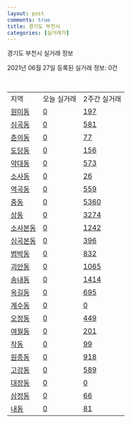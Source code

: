 ```yaml
---
layout: post
comments: true
title: 경기도 부천시
categories: [실거래가]
---
```


경기도 부천시 실거래 정보

2021년 06월 27일 등록된 실거래 정보: 0건

<script type="text/javascript">
  google.charts.load('current', {'packages':['corechart']});
  google.charts.setOnLoadCallback(drawChart);

  function drawChart() {
    var data = google.visualization.arrayToDataTable([['거래일', '매매', '전월세', '전매'], ['2020-06', 137, 123, 4], ['2020-07', 1086, 1036, 45], ['2020-08', 622, 856, 23], ['2020-09', 546, 781, 25], ['2020-10', 763, 799, 21], ['2020-11', 880, 781, 37], ['2020-12', 1060, 761, 47], ['2021-01', 848, 760, 24], ['2021-02', 806, 829, 25], ['2021-03', 869, 906, 21], ['2021-04', 706, 701, 23], ['2021-05', 728, 574, 35], ['2021-06', 240, 316, 6]]);

    var options = {
      title: '최근 유형별 거래량 추이',
      legend: { position: 'bottom' }
    };

    var chart = new google.visualization.LineChart(document.getElementById('columnchart_material'));
    chart.draw(data, (options));
  }
</script>

<div id="columnchart_material" style="width: 450px; margin-left: -35px"></div>
<br>
<table class="sortable">
  <tr>
    <td>지역</td>
    <td>오늘 실거래</td>
    <td>2주간 실거래</td>
  </tr>

  
  <tr class="item">
    <td><a href="4119010100.html">원미동</a></td>
    <td><a href="4119010100.html">0</a></td>
    <td><a href="4119010100.html">197</a></td>
  </tr>
    

  <tr class="item">
    <td><a href="4119010200.html">심곡동</a></td>
    <td><a href="4119010200.html">0</a></td>
    <td><a href="4119010200.html">581</a></td>
  </tr>
    

  <tr class="item">
    <td><a href="4119010300.html">춘의동</a></td>
    <td><a href="4119010300.html">0</a></td>
    <td><a href="4119010300.html">77</a></td>
  </tr>
    

  <tr class="item">
    <td><a href="4119010400.html">도당동</a></td>
    <td><a href="4119010400.html">0</a></td>
    <td><a href="4119010400.html">156</a></td>
  </tr>
    

  <tr class="item">
    <td><a href="4119010500.html">약대동</a></td>
    <td><a href="4119010500.html">0</a></td>
    <td><a href="4119010500.html">573</a></td>
  </tr>
    

  <tr class="item">
    <td><a href="4119010600.html">소사동</a></td>
    <td><a href="4119010600.html">0</a></td>
    <td><a href="4119010600.html">26</a></td>
  </tr>
    

  <tr class="item">
    <td><a href="4119010700.html">역곡동</a></td>
    <td><a href="4119010700.html">0</a></td>
    <td><a href="4119010700.html">559</a></td>
  </tr>
    

  <tr class="item">
    <td><a href="4119010800.html">중동</a></td>
    <td><a href="4119010800.html">0</a></td>
    <td><a href="4119010800.html">5360</a></td>
  </tr>
    

  <tr class="item">
    <td><a href="4119010900.html">상동</a></td>
    <td><a href="4119010900.html">0</a></td>
    <td><a href="4119010900.html">3274</a></td>
  </tr>
    

  <tr class="item">
    <td><a href="4119011000.html">소사본동</a></td>
    <td><a href="4119011000.html">0</a></td>
    <td><a href="4119011000.html">1242</a></td>
  </tr>
    

  <tr class="item">
    <td><a href="4119011100.html">심곡본동</a></td>
    <td><a href="4119011100.html">0</a></td>
    <td><a href="4119011100.html">396</a></td>
  </tr>
    

  <tr class="item">
    <td><a href="4119011200.html">범박동</a></td>
    <td><a href="4119011200.html">0</a></td>
    <td><a href="4119011200.html">832</a></td>
  </tr>
    

  <tr class="item">
    <td><a href="4119011300.html">괴안동</a></td>
    <td><a href="4119011300.html">0</a></td>
    <td><a href="4119011300.html">1065</a></td>
  </tr>
    

  <tr class="item">
    <td><a href="4119011400.html">송내동</a></td>
    <td><a href="4119011400.html">0</a></td>
    <td><a href="4119011400.html">1414</a></td>
  </tr>
    

  <tr class="item">
    <td><a href="4119011500.html">옥길동</a></td>
    <td><a href="4119011500.html">0</a></td>
    <td><a href="4119011500.html">695</a></td>
  </tr>
    

  <tr class="item">
    <td><a href="4119011600.html">계수동</a></td>
    <td><a href="4119011600.html">0</a></td>
    <td><a href="4119011600.html">0</a></td>
  </tr>
    

  <tr class="item">
    <td><a href="4119011700.html">오정동</a></td>
    <td><a href="4119011700.html">0</a></td>
    <td><a href="4119011700.html">449</a></td>
  </tr>
    

  <tr class="item">
    <td><a href="4119011800.html">여월동</a></td>
    <td><a href="4119011800.html">0</a></td>
    <td><a href="4119011800.html">201</a></td>
  </tr>
    

  <tr class="item">
    <td><a href="4119011900.html">작동</a></td>
    <td><a href="4119011900.html">0</a></td>
    <td><a href="4119011900.html">99</a></td>
  </tr>
    

  <tr class="item">
    <td><a href="4119012000.html">원종동</a></td>
    <td><a href="4119012000.html">0</a></td>
    <td><a href="4119012000.html">918</a></td>
  </tr>
    

  <tr class="item">
    <td><a href="4119012100.html">고강동</a></td>
    <td><a href="4119012100.html">0</a></td>
    <td><a href="4119012100.html">589</a></td>
  </tr>
    

  <tr class="item">
    <td><a href="4119012200.html">대장동</a></td>
    <td><a href="4119012200.html">0</a></td>
    <td><a href="4119012200.html">0</a></td>
  </tr>
    

  <tr class="item">
    <td><a href="4119012300.html">삼정동</a></td>
    <td><a href="4119012300.html">0</a></td>
    <td><a href="4119012300.html">66</a></td>
  </tr>
    

  <tr class="item">
    <td><a href="4119012400.html">내동</a></td>
    <td><a href="4119012400.html">0</a></td>
    <td><a href="4119012400.html">81</a></td>
  </tr>
    


</table>


    